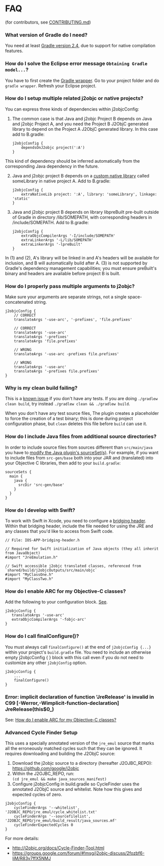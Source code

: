 # FAQ
(for contributors, see [CONTRIBUTING.md](CONTRIBUTING.md))


### What version of Gradle do I need?

You need at least [Gradle version 2.4](https://discuss.gradle.org/t/gradle-2-4-released/9471),
due to support for native compilation features.


### How do I solve the Eclipse error message ``Obtaining Gradle model...``?

You have to first create the [Gradle wrapper](https://docs.gradle.org/current/userguide/gradle_wrapper.html).
Go to your project folder and do ``gradle wrapper``. Refresh your Eclipse project.

### How do I setup multiple related j2objc or native projects?
You can express three kinds of dependencies within j2objcConfig:

1.  The common case is that Java and j2objc Project B depends on Java and j2objc Project A,
and you need the Project B J2ObjC generated library to depend on the Project A J2ObjC
generated library. In this case add to B.gradle:
    ```
    j2objcConfig {
        dependsOnJ2objc project(':A')
    }
    ```
This kind of dependency should be inferred automatically from the corresponding Java
dependency in the future.

2.  Java and j2objc project B depends on a
[custom native library](https://docs.gradle.org/current/userguide/nativeBinaries.html#N15F82)
called someLibrary in native project A.  Add to B.gradle:
    ```
    j2objcConfig {
        extraNativeLib project: ':A', library: 'someLibrary', linkage: 'static'
    }
    ```

3.  Java and j2objc project B depends on library libpreBuilt pre-built outside of
Gradle in directory /lib/SOMEPATH, with corresponding headers in /include/SOMEPATH.
Add to B.gradle:
    ```
    j2objcConfig {
        extraObjcCompilerArgs '-I/include/SOMEPATH'
        extraLinkerArgs '-L/lib/SOMEPATH'
        extraLinkerArgs '-lpreBuilt'
    }
    ```

In (1) and (2), A's library will be linked in and A's headers will be available for inclusion, and
B will automatically build after A.  (3) is not supported by Gradle's dependency management
capabilities; you must ensure preBuilt's binary and headers are available before project B is built.

### How do I properly pass multiple arguments to j2objc?

Make sure your arguments are separate strings, not a single space-concatenated string.
```
j2objcConfig {
    // CORRECT
    translateArgs '-use-arc', '-prefixes', 'file.prefixes'

    // CORRECT
    translateArgs '-use-arc'
    translateArgs '-prefixes'
    translateArgs 'file.prefixes'

    // WRONG
    translateArgs '-use-arc -prefixes file.prefixes'
    
    // WRONG
    translateArgs '-use-arc'
    translateArgs '-prefixes file.prefixes'
}
```

### Why is my clean build failing?
This is a [known issue](https://github.com/j2objc-contrib/j2objc-gradle/issues/306) if you don't
have any tests.
If you are doing `./gradlew clean build`, try instead `./gradlew clean && ./gradlew build`.

When you don't have any test source files, The plugin creates a placeholder to force the
creation of a test binary; this is done during project configuration phase, but `clean` deletes
this file before `build` can use it.

### How do I include Java files from additional source directories?

In order to include source files from sources different than ``src/main/java`` you have to
[modify the Java plugin's sourceSet(s)](https://docs.gradle.org/current/userguide/java_plugin.html#N11FD1).
For example, if you want to include files from ``src-gen/base`` both into your JAR and (translated) into
your Objective C libraries, then add to your ``build.gradle``:

```
sourceSets {
  main {
    java {
      srcDir 'src-gen/base'
    }
  }
}
```


### How do I develop with Swift?

To work with Swift in Xcode, you need to configure a [bridging header](https://developer.apple.com/library/ios/documentation/Swift/Conceptual/BuildingCocoaApps/MixandMatch.html#//apple_ref/doc/uid/TP40014216-CH10-XID_81).
Within that bridging header, include the file needed for using the JRE and any classes that you'd like
to access from Swift code.

```
// File: IOS-APP-bridging-header.h

// Required for Swift initialization of Java objects (they all inherit from JavaObject)
#import "JreEmulation.h"

// Swift accessible j2objc translated classes, referenced from `shared/build/j2objcOutputs/src/main/objc`
#import "MyClassOne.h"
#import "MyClassTwo.h"
```


### How do I enable ARC for my Objective-C classes?

Add the following to your configuration block. [See](https://developer.apple.com/library/mac/releasenotes/ObjectiveC/RN-TransitioningToARC/Introduction/Introduction.html#//apple_ref/doc/uid/TP40011226-CH1-SW15).

```
j2objcConfig {
   translateArgs '-use-arc'
   extraObjcCompilerArgs '-fobjc-arc'
}
```

### How do I call finalConfigure()?

You must always call `finalConfigure()` at the end of `j2objcConfig {...}` within your project's
`build.gradle` file. You need to include an otherwise empty j2objcConfig { } block with this
call even if you do not need to customize any other `j2objConfig` option.

    j2objcConfig {
        ...
        finalConfigure()
    }


### Error: implicit declaration of function 'JreRelease' is invalid in C99 [-Werror,-Wimplicit-function-declaration] JreRelease(this$0_)

See: [How do I enable ARC for my Objective-C classes?](#how-do-i-enable-arc-for-my-objective-c-classes?)


### Advanced Cycle Finder Setup

This uses a specially annotated version of the `jre_emul` source that marks all the
erroneously matched cycles such that they can be ignored. It requires downloading
and building the J2ObjC source:

1. Download the j2objc source to a directory (hereafter J2OJBC_REPO):<br>
    https://github.com/google/j2objc
2. Within the J2OJBC_REPO, run:<br>
    `(cd jre_emul && make java_sources_manifest)`
3. Configure j2objcConfig in build.gradle so CycleFinder uses the annotated J2ObjC source
and whitelist. Note how this gives and expected cycles of zero.
```
j2objcConfig {
    cycleFinderArgs '--whitelist', 'J2OBJC_REPO/jre_emul/cycle_whitelist.txt'
    cycleFinderArgs '--sourcefilelist', 'J2OBJC_REPO/jre_emul/build_result/java_sources.mf'
    cycleFinderExpectedCycles 0
}
```

For more details:
- http://j2objc.org/docs/Cycle-Finder-Tool.html
- https://groups.google.com/forum/#!msg/j2objc-discuss/2fozbf6-liM/R83v7ffX5NMJ
